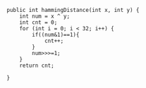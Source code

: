     public int hammingDistance(int x, int y) {
        int num = x ^ y;
        int cnt = 0;
        for (int i = 0; i < 32; i++) {
            if((num&1)==1){
                cnt++;
            }
            num>>>=1;
        }
        return cnt;

    }
